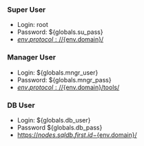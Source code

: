 ### Super User 
- Login: root
- Password: ${globals.su_pass}
- [${env.protocol}://${env.domain}/](${env.protocol}://${env.domain}/) 

### Manager User 
- Login: ${globals.mngr_user}
- Password: ${globals.mngr_pass}
- [${env.protocol}://${env.domain}/tools/](${env.protocol}://${env.domain}/tools/) 

### DB User 
- Login: ${globals.db_user}
- Password ${globals.db_pass}
- [https://${nodes.sqldb.first.id}-${env.domain}/](https://node${nodes.sqldb.first.id}-${env.domain}/) 
